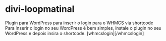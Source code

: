 # divi-loopmatinal
Plugin para WordPress para inserir o login para o WHMCS via shortcode
Para Inserir o login no seu WordPress é bem simples, instale o plugin no seu WordPress e depois insira o shortcode.
[whmcslogin][/whmcslogin]
